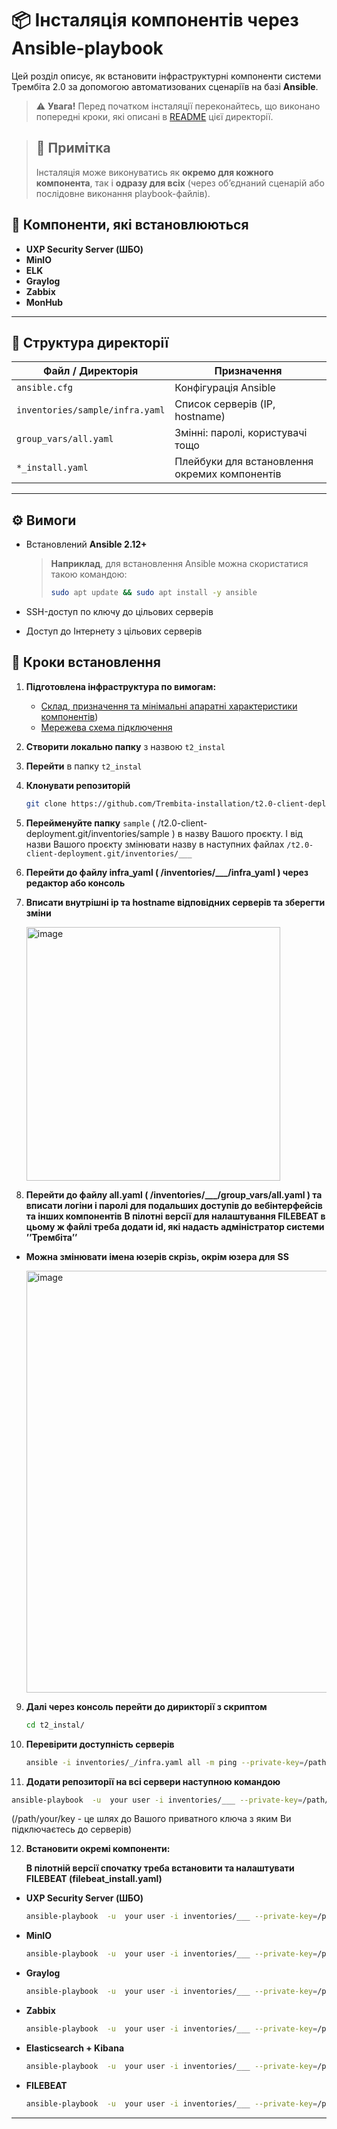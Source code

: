 # 📦 Інсталяція компонентів через Ansible-playbook

Цей розділ описує, як встановити інфраструктурні компоненти системи Трембіта 2.0 за допомогою автоматизованих сценаріїв на базі **Ansible**.

> ⚠️ **Увага!** Перед початком інсталяції переконайтесь, що виконано попередні кроки, які описані в [README](README.md) цієї директорії.

> ## 📌 Примітка
>Інсталяція може виконуватись як **окремо для кожного компонента**, так і **одразу для всіх** (через об’єднаний сценарій або послідовне виконання playbook-файлів).

## 🔧 Компоненти, які встановлюються

- **UXP Security Server (ШБО)**
- **MinIO**
- **ELK**
- **Graylog**
- **Zabbix**
- **MonHub**

---

## 📁 Структура директорії

| Файл / Директорія                         | Призначення                                      |
|-------------------------------------------|--------------------------------------------------|
| `ansible.cfg`                             | Конфігурація Ansible                             |
| `inventories/sample/infra.yaml`           | Список серверів (IP, hostname)                   |
| `group_vars/all.yaml`                     | Змінні: паролі, користувачі тощо                 |
| `*_install.yaml`                          | Плейбуки для встановлення окремих компонентів    |

--- 

## ⚙️ Вимоги

- Встановлений **Ansible 2.12+**
  > **Наприклад**, для встановлення Ansible можна скористатися такою командою:  
  >```bash
  >sudo apt update && sudo apt install -y ansible
  >```
  
- SSH-доступ по ключу до цільових серверів
- Доступ до Інтернету з цільових серверів

## 🚀 Кроки встановлення

1. **Підготовлена інфраструктура по вимогам:**
    - [Склад, призначення та мінімальні апаратні характеристики компонентів](../manual-installation/01-env-components.md))
    - [Мережева схема підключення](../manual-installation/02-network-diagram.md)


2. **Створити локально папку** з назвою `t2_instal`

3. **Перейти** в папку `t2_instal`

4. **Клонувати репозиторій**  

   ```bash
   git clone https://github.com/Trembita-installation/t2.0-client-deployment.git .
   ```
5. **Перейменуйте папку** `sample` ( /t2.0-client-deployment.git/inventories/sample ) в назву Вашого проєкту. І від назви Вашого проєкту змінювати назву в наступних файлах `/t2.0-client-deployment.git/inventories/___`

6. **Перейти до файлу infra_yaml ( /inventories/___/infra_yaml ) через редактор або консоль**

7. **Вписати внутрішні ip та hostname відповідних серверів та зберегти зміни**

   <img width="406" alt="image" src="https://github.com/user-attachments/assets/2acc046a-db76-4f17-8186-afe6eb43acfe" />

8. **Перейти до файлу all.yaml ( /inventories/___/group_vars/all.yaml ) та вписати логіни і паролі для подальших доступів до вебінтерфейсів та інших компонентів**
   **В пілотні версії для налаштування FILEBEAT в цьому ж файлі треба додати id, які надасть адміністратор системи ʼʼТрембітаʼʼ**

* **Можна змінювати імена юзерів скрізь, окрім юзера для** **SS**
  
  <img width="675" alt="image" src="https://github.com/user-attachments/assets/6d453482-5acc-4d6d-a404-e451c3eb05e2" />

9. **Далі через консоль перейти до дирикторії з скриптом**

   ```bash
   cd t2_instal/
   ```

10. **Перевірити доступність серверів**

    ```bash
    ansible -i inventories/_/infra.yaml all -m ping --private-key=/path/to/ssh_private_key -u username
    ```
   
11. **Додати репозиторії на всі сервери наступною командою**
   
   ```bash
   ansible-playbook  -u  your user -i inventories/___ --private-key=/path/your/key repa.yaml
   ```
(/path/your/key - це шлях до Вашого приватного ключа з яким Ви підключаєтесь до серверів)

12. **Встановити окремі компоненти:**

    **В пілотній версії спочатку треба встановити та налаштувати FILEBEAT (filebeat_install.yaml)**

  - **UXP Security Server (ШБО)**

      ```bash
     ansible-playbook  -u  your user -i inventories/___ --private-key=/path/your/key ss_install.yaml
     ```

   - **MinIO**

     ```bash
     ansible-playbook  -u  your user -i inventories/___ --private-key=/path/your/key minio_install.yaml
     ```

   - **Graylog**
    
     ```bash
     ansible-playbook  -u  your user -i inventories/___ --private-key=/path/your/key graylog_install.yaml
     ```

   - **Zabbix**

     ```bash
     ansible-playbook  -u  your user -i inventories/___ --private-key=/path/your/key zabbix_install.yaml
     ```

  - **Elasticsearch + Kibana**

     ```bash
     ansible-playbook  -u  your user -i inventories/___ --private-key=/path/your/key ek_install.yaml
     ```

   - **FILEBEAT**
     ```bash
     ansible-playbook  -u  your user -i inventories/___ --private-key=/path/your/key filebeat_install.yaml
     ```
     
---



